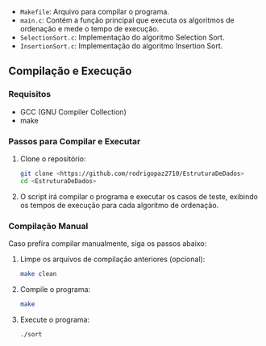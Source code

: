 
- `Makefile`: Arquivo para compilar o programa.
- `main.c`: Contém a função principal que executa os algoritmos de ordenação e mede o tempo de execução.
- `SelectionSort.c`: Implementação do algoritmo Selection Sort.
- `InsertionSort.c`: Implementação do algoritmo Insertion Sort.

## Compilação e Execução

### Requisitos

- GCC (GNU Compiler Collection)
- make

### Passos para Compilar e Executar

1. Clone o repositório:
    ```bash
    git clone <https://github.com/rodrigopaz2710/EstruturaDeDados>
    cd <EstruturaDeDados>
    ```

2. O script irá compilar o programa e executar os casos de teste, exibindo os tempos de execução para cada algoritmo de ordenação.

### Compilação Manual

Caso prefira compilar manualmente, siga os passos abaixo:

1. Limpe os arquivos de compilação anteriores (opcional):
    ```bash
    make clean
    ```

2. Compile o programa:
    ```bash
    make
    ```

3. Execute o programa:
    ```bash
    ./sort
    ```



